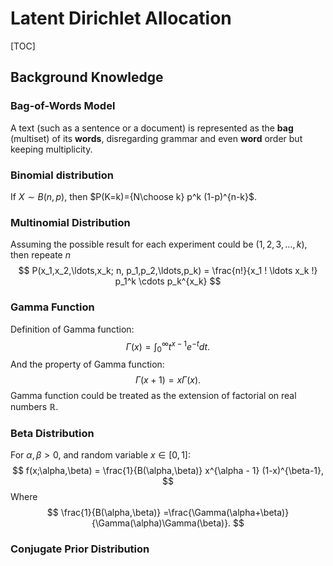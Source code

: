 # Latent Dirichlet Allocation

[TOC]

## Background Knowledge

### Bag-of-Words Model

A text (such as a sentence or a document) is represented as the **bag** (multiset) of its **words**, disregarding grammar and even **word** order but keeping multiplicity.

### Binomial distribution

If $X \sim B(n,p)$, then $P(K=k)={N\choose k} p^k (1-p)^{n-k}$.

### Multinomial Distribution

Assuming the possible result for each experiment could be $(1,2,3,\ldots,k)$, then repeate $n$  
$$
P(x_1,x_2,\ldots,x_k; n, p_1,p_2,\ldots,p_k) = \frac{n!}{x_1 ! \ldots x_k !} p_1^k \cdots p_k^{x_k}
$$

### Gamma Function

Definition of Gamma function:
$$
\Gamma(x) = \int^{\infty}_0{t^{x-1} e^{-t} dt}.
$$
And the property of Gamma function:
$$
\Gamma(x+1) = x \Gamma(x).
$$
Gamma function could be treated as the extension of factorial on real numbers $\mathbb{R}$.

### Beta Distribution

For $\alpha, \beta >0$, and random variable $x\in[0,1]$:
$$
f(x;\alpha,\beta) = \frac{1}{B(\alpha,\beta)} x^{\alpha - 1} (1-x)^{\beta-1},
$$
Where 
$$
\frac{1}{B(\alpha,\beta)} =\frac{\Gamma(\alpha+\beta)}{\Gamma(\alpha)\Gamma(\beta)}.
$$

### Conjugate Prior Distribution

